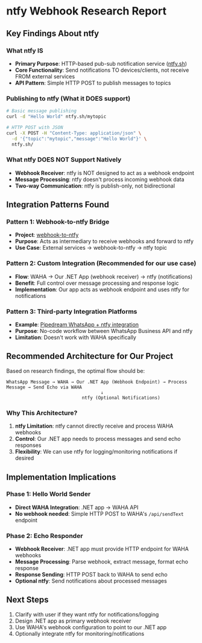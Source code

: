 # ntfy Webhook Research Report

## Key Findings About ntfy

### What ntfy IS
- **Primary Purpose**: HTTP-based pub-sub notification service ([ntfy.sh](https://ntfy.sh/))
- **Core Functionality**: Send notifications TO devices/clients, not receive FROM external services
- **API Pattern**: Simple HTTP POST to publish messages to topics

### Publishing to ntfy (What it DOES support)
```bash
# Basic message publishing
curl -d "Hello World" ntfy.sh/mytopic

# HTTP POST with JSON
curl -X POST -H "Content-Type: application/json" \
  -d '{"topic":"mytopic","message":"Hello World"}' \
  ntfy.sh/
```

### What ntfy DOES NOT Support Natively
- **Webhook Receiver**: ntfy is NOT designed to act as a webhook endpoint
- **Message Processing**: ntfy doesn't process incoming webhook data
- **Two-way Communication**: ntfy is publish-only, not bidirectional

## Integration Patterns Found

### Pattern 1: Webhook-to-ntfy Bridge
- **Project**: [webhook-to-ntfy](https://github.com/martabal/webhook-to-ntfy)
- **Purpose**: Acts as intermediary to receive webhooks and forward to ntfy
- **Use Case**: External services → webhook-to-ntfy → ntfy topic

### Pattern 2: Custom Integration (Recommended for our use case)
- **Flow**: WAHA → Our .NET App (webhook receiver) → ntfy (notifications)
- **Benefit**: Full control over message processing and response logic
- **Implementation**: Our app acts as webhook endpoint and uses ntfy for notifications

### Pattern 3: Third-party Integration Platforms
- **Example**: [Pipedream WhatsApp + ntfy integration](https://pipedream.com/apps/ntfy/integrations/whatsapp-business)
- **Purpose**: No-code workflow between WhatsApp Business API and ntfy
- **Limitation**: Doesn't work with WAHA specifically

## Recommended Architecture for Our Project

Based on research findings, the optimal flow should be:

```
WhatsApp Message → WAHA → Our .NET App (Webhook Endpoint) → Process Message → Send Echo via WAHA
                                   ↓
                            ntfy (Optional Notifications)
```

### Why This Architecture?
1. **ntfy Limitation**: ntfy cannot directly receive and process WAHA webhooks
2. **Control**: Our .NET app needs to process messages and send echo responses
3. **Flexibility**: We can use ntfy for logging/monitoring notifications if desired

## Implementation Implications

### Phase 1: Hello World Sender
- **Direct WAHA Integration**: .NET app → WAHA API
- **No webhook needed**: Simple HTTP POST to WAHA's `/api/sendText` endpoint

### Phase 2: Echo Responder
- **Webhook Receiver**: .NET app must provide HTTP endpoint for WAHA webhooks
- **Message Processing**: Parse webhook, extract message, format echo response
- **Response Sending**: HTTP POST back to WAHA to send echo
- **Optional ntfy**: Send notifications about processed messages

## Next Steps
1. Clarify with user if they want ntfy for notifications/logging
2. Design .NET app as primary webhook receiver
3. Use WAHA's webhook configuration to point to our .NET app
4. Optionally integrate ntfy for monitoring/notifications
